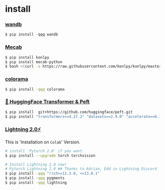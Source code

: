 
# install


### [wandb](https://docs.wandb.ai/quickstart#set-up-wb)
```python
$ pip install -qqq wandb
```

### [Mecab](https://konlpy.org/ko/v0.4.0/install/)
```bash
$ pip install konlpy
$ pip install mecab-python
$ bash <(curl -s https://raw.githubusercontent.com/konlpy/konlpy/master/scripts/mecab.sh)
```

### [colorama](https://github.com/tartley/colorama)
```bash
$ pip install -qqq colorama
```

### [🤗 HuggingFace Transformer & Peft](https://huggingface.co/docs/transformers/installation)
```bash
$ pip install  git+https://github.com/huggingface/peft.git
$ pip install "transformers==4.27.2" "datasets==2.9.0" "accelerate==0.17.1" "evaluate==0.4.0" "bitsandbytes==0.37.1" loralib --upgrade --quiet
```

### [Lightning 2.0⚡](https://lightning.ai/docs/pytorch/stable/starter/installation.html#)
 This is 'Installation on `Colab`' Version.
 ```bash
# install 'Pytorch 2.0' if you want.
$ pip install --upgrade torch torchvision
```
```bash
# Install Lightning 2.0 now!
# Pytorch Lightning 2.0 ## Thanks to Adrian, Edd in Lightning Discord
$ pip install -qqq "rich>=12.3.0, <=13.0.1"
$ pip install -qqq pygments
$ pip install -qqq lightning
```

